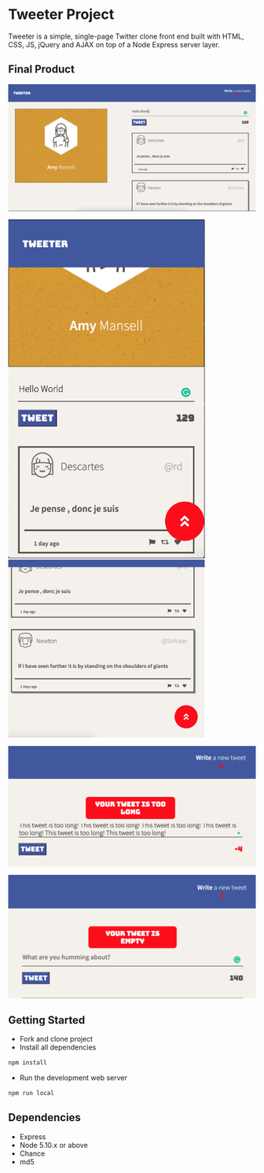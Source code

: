 # Tweeter Project

Tweeter is a simple, single-page Twitter clone front end built with HTML, CSS, JS, jQuery and AJAX on top of a Node Express server layer.

## Final Product

!["Screenshot of desktop layout"](https://github.com/emmanueletti/tweeter/blob/master/docs/tweeter%20-%20desktop.png)

<img src="https://github.com/emmanueletti/tweeter/blob/master/docs/tweeter-mobile.png" width="400">

<img src="https://github.com/emmanueletti/tweeter/blob/master/docs/tweeter%20-%20scroll.png" width="400">

!["Screenshot of error 1"](https://github.com/emmanueletti/tweeter/blob/master/docs/tweeter%20-%20error%201.png)

!["Screenshot of error 2"](https://github.com/emmanueletti/tweeter/blob/master/docs/tweeter%20-%20error%202.png)

## Getting Started

- Fork and clone project
- Install all dependencies

```bash
npm install
```

- Run the development web server

```bash
npm run local
```

## Dependencies

- Express
- Node 5.10.x or above
- Chance
- md5
